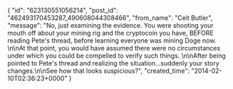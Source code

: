  {
   "id": "623130551056214",
   "post_id": "462493170453287_490608044308466",
   "from_name": "Ceit Butler",
   "message": "No, just examining the evidence. You were shooting your mouth off about your mining rig and the cryptocoin you have, BEFORE reading Pete's thread, before learning everyone was mining Doge now. \n\nAt that point, you would have assumed there were no circumstances under which you could be compelled to verify such things. \n\nAfter being pointed to Pete's thread and realizing the situation...suddenly your story changes.\n\nSee how that looks suspicious?",
   "created_time": "2014-02-10T02:36:23+0000"
 }

